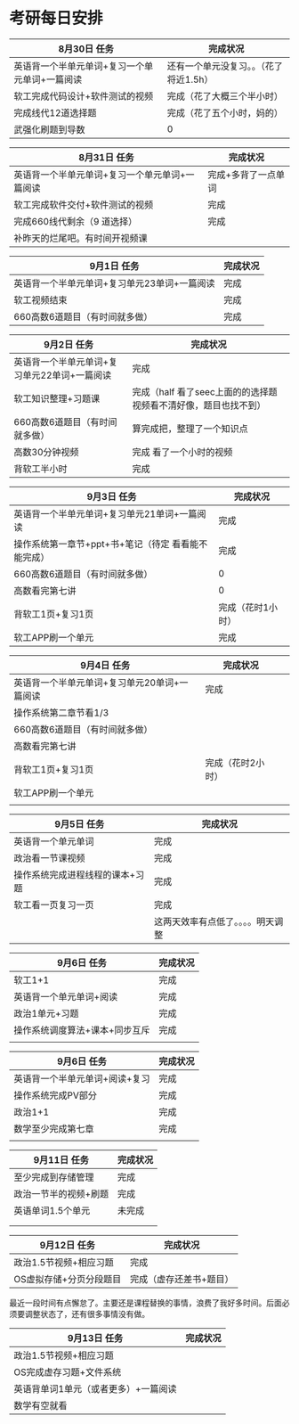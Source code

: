 # 考研每日安排

| 8月30日 任务                                   | 完成状况                               |
| ---------------------------------------------- | -------------------------------------- |
| 英语背一个半单元单词+复习一个单元单词+一篇阅读 | 还有一个单元没复习。。（花了将近1.5h） |
| 软工完成代码设计+软件测试的视频                | 完成（花了大概三个半小时）             |
| 完成线代12道选择题                             | 完成（花了五个小时，妈的）             |
| 武强化刷题到导数                               | 0                                      |

| 8月31日 任务                                   | 完成状况            |
| ---------------------------------------------- | ------------------- |
| 英语背一个半单元单词+复习一个单元单词+一篇阅读 | 完成+多背了一点单词 |
| 软工完成软件交付+软件测试的视频                | 完成                |
| 完成660线代剩余（9 道选择）                    | 完成                |
| 补昨天的烂尾吧。有时间开视频课                 |                     |

| 9月1日 任务                                  | 完成状况 |
| -------------------------------------------- | -------- |
| 英语背一个半单元单词+复习单元23单词+一篇阅读 | 完成     |
| 软工视频结束                                 | 完成     |
| 660高数6道题目（有时间就多做）               | 完成     |

| 9月2日 任务                                  | 完成状况                                                     |
| -------------------------------------------- | ------------------------------------------------------------ |
| 英语背一个半单元单词+复习单元22单词+一篇阅读 | 完成                                                         |
| 软工知识整理+习题课                          | 完成（half 看了seec上面的的选择题 视频看不清好像，题目也找不到） |
| 660高数6道题目（有时间就多做）               | 算完成把，整理了一个知识点                                   |
| 高数30分钟视频                               | 完成 看了一个小时的视频                                      |
| 背软工半小时                                 | 完成                                                         |

| 9月3日 任务                                         | 完成状况          |
| --------------------------------------------------- | ----------------- |
| 英语背一个半单元单词+复习单元21单词+一篇阅读        | 完成              |
| 操作系统第一章节+ppt+书+笔记（待定 看看能不能完成） | 完成              |
| 660高数6道题目（有时间就多做）                      | 0                 |
| 高数看完第七讲                                      | 0                 |
| 背软工1页+复习1页                                   | 完成（花时1小时） |
| 软工APP刷一个单元                                   | 完成              |

| 9月4日 任务                                  | 完成状况          |      |
| -------------------------------------------- | ----------------- | ---- |
| 英语背一个半单元单词+复习单元20单词+一篇阅读 | 完成              |      |
| 操作系统第二章节看1/3                        |                   |      |
| 660高数6道题目（有时间就多做）               |                   |      |
| 高数看完第七讲                               |                   |      |
| 背软工1页+复习1页                            | 完成（花时2小时） |      |
| 软工APP刷一个单元                            |                   |      |
|                                              |                   |      |

| 9月5日 任务                     | 完成状况                           |
| ------------------------------- | ---------------------------------- |
| 英语背一个单元单词              | 完成                               |
| 政治看一节课视频                | 完成                               |
| 操作系统完成进程线程的课本+习题 | 完成                               |
| 软工看一页复习一页              | 完成                               |
|                                 | 这两天效率有点低了。。。。明天调整 |

| 9月6日 任务                    | 完成状况 |
| ------------------------------ | -------- |
| 软工1+1                        | 完成     |
| 英语背一个单元单词+阅读        | 完成     |
| 政治1单元+习题                 | 完成     |
| 操作系统调度算法+课本+同步互斥 | 完成     |
|                                |          |

| 9月6日 任务                    | 完成状况 |
| ------------------------------ | -------- |
| 英语背一个半单元单词+阅读+复习 | 完成     |
| 操作系统完成PV部分             | 完成     |
| 政治1+1                        | 完成     |
| 数学至少完成第七章             | 完成     |
|                                |          |

| 9月11日 任务          | 完成状况 |
| --------------------- | -------- |
| 至少完成到存储管理    | 完成     |
| 政治一节半的视频+刷题 | 完成     |
| 英语单词1.5个单元     | 未完成   |
|                       |          |
|                       |          |

| 9月12日 任务            | 完成状况                |
| ----------------------- | ----------------------- |
| 政治1.5节视频+相应习题  | 完成                    |
| OS虚拟存储+分页分段题目 | 完成（虚存还差书+题目） |

最近一段时间有点懈怠了。主要还是课程替换的事情，浪费了我好多时间。后面必须要调整状态了，还有很多事情没有做。

| 9月13日 任务                         | 完成状况 |
| ------------------------------------ | -------- |
| 政治1.5节视频+相应习题               |          |
| OS完成虚存习题+文件系统              |          |
| 英语背单词1单元（或者更多）+一篇阅读 |          |
| 数学有空就看                         |          |

